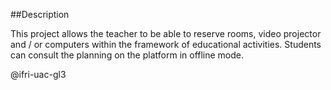 ##Description

This project allows the teacher to be able to reserve rooms, video projector and / or computers within the framework of educational activities. Students can consult the planning on the platform in offline mode.

@ifri-uac-gl3
